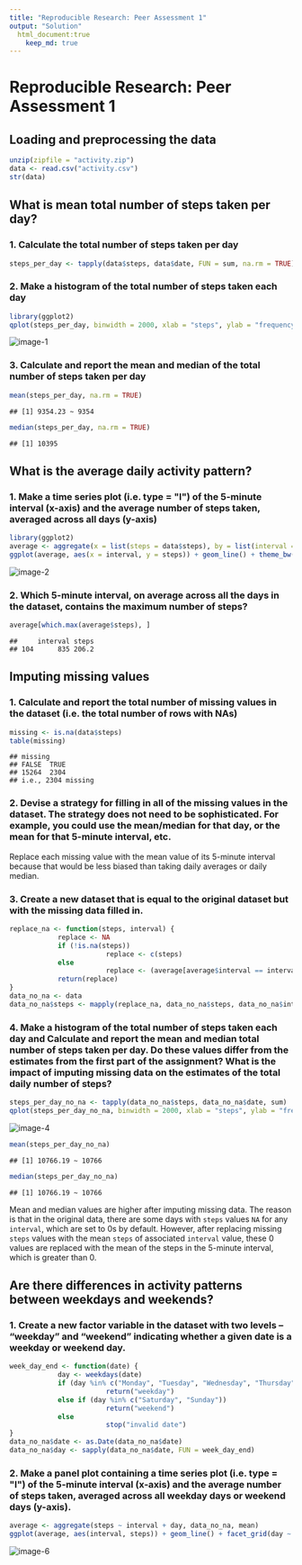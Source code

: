 ```yaml
---
title: "Reproducible Research: Peer Assessment 1"
output: "Solution"
  html_document:true
    keep_md: true
---
```


# Reproducible Research: Peer Assessment 1

## Loading and preprocessing the data

```r
unzip(zipfile = "activity.zip")
data <- read.csv("activity.csv")
str(data)
```


## What is mean total number of steps taken per day?

### 1. Calculate the total number of steps taken per day
```r
steps_per_day <- tapply(data$steps, data$date, FUN = sum, na.rm = TRUE)
```

### 2. Make a histogram of the total number of steps taken each day
```r
library(ggplot2)
qplot(steps_per_day, binwidth = 2000, xlab = "steps", ylab = "frequency", main = "Total Number Of Steps Taken Per Day") + theme_bw()
```

![image-1](http://127.0.0.1:32059/graphics/bafe2c08-bc82-48b5-a4ee-418d5b0cfcad.png) 
### 3. Calculate and report the mean and median of the total number of steps taken per day
```r
mean(steps_per_day, na.rm = TRUE)
```

```
## [1] 9354.23 ~ 9354
```

```r
median(steps_per_day, na.rm = TRUE)
```

```
## [1] 10395
```


## What is the average daily activity pattern?

### 1. Make a time series plot (i.e. type = "l") of the 5-minute interval (x-axis) and the average number of steps taken, averaged across all days (y-axis)
```r
library(ggplot2)
average <- aggregate(x = list(steps = data$steps), by = list(interval = data$interval), mean, na.rm = TRUE)
ggplot(average, aes(x = interval, y = steps)) + geom_line() + theme_bw() + xlab("5-minute interval") + ylab("average number of steps taken") + labs(title = "Average Daily Activity Pattern")
```

![image-2](http://127.0.0.1:32059/graphics/7dc25da3-a00d-4ab1-badf-365396025853.png)

### 2. Which 5-minute interval, on average across all the days in the dataset, contains the maximum number of steps?
```r
average[which.max(average$steps), ]
```

```
##     interval steps
## 104      835 206.2
```


## Imputing missing values

### 1. Calculate and report the total number of missing values in the dataset (i.e. the total number of rows with NAs)
```r
missing <- is.na(data$steps)
table(missing)
```

```
## missing
## FALSE  TRUE 
## 15264  2304
## i.e., 2304 missing
```

### 2. Devise a strategy for filling in all of the missing values in the dataset. The strategy does not need to be sophisticated. For example, you could use the mean/median for that day, or the mean for that 5-minute interval, etc.
Replace each missing value with the mean value of its 5-minute interval because that would be less biased than taking daily averages or daily median.

### 3. Create a new dataset that is equal to the original dataset but with the missing data filled in.
```r
replace_na <- function(steps, interval) {
            replace <- NA
            if (!is.na(steps)) 
                        replace <- c(steps) 
            else 
                        replace <- (average[average$interval == interval, "steps"])
            return(replace)
}
data_no_na <- data
data_no_na$steps <- mapply(replace_na, data_no_na$steps, data_no_na$interval)
```

### 4. Make a histogram of the total number of steps taken each day and Calculate and report the mean and median total number of steps taken per day. Do these values differ from the estimates from the first part of the assignment? What is the impact of imputing missing data on the estimates of the total daily number of steps?
```r
steps_per_day_no_na <- tapply(data_no_na$steps, data_no_na$date, sum)
qplot(steps_per_day_no_na, binwidth = 2000, xlab = "steps", ylab = "frequency", main = "Total Number Of Steps Taken Per Day") + theme_bw()
```

![image-4](http://127.0.0.1:32059/graphics/a3813d33-0b6b-4027-b59f-6a17c8ed8708.png) 

```r
mean(steps_per_day_no_na)
```

```
## [1] 10766.19 ~ 10766
```

```r
median(steps_per_day_no_na)
```

```
## [1] 10766.19 ~ 10766
```

Mean and median values are higher after imputing missing data. The reason is that in the original data, there are some days with `steps` values `NA` for any `interval`, which are set to 0s by default. However, after replacing missing `steps` values with the mean `steps` of associated `interval` value, these 0 values are replaced with the mean of the steps in the 5-minute interval, which is greater than 0.

## Are there differences in activity patterns between weekdays and weekends?

### 1. Create a new factor variable in the dataset with two levels – “weekday” and “weekend” indicating whether a given date is a weekday or weekend day.
```r
week_day_end <- function(date) {
            day <- weekdays(date)
            if (day %in% c("Monday", "Tuesday", "Wednesday", "Thursday", "Friday")) 
                        return("weekday") 
            else if (day %in% c("Saturday", "Sunday")) 
                        return("weekend") 
            else 
                        stop("invalid date")
}
data_no_na$date <- as.Date(data_no_na$date)
data_no_na$day <- sapply(data_no_na$date, FUN = week_day_end)
```

### 2. Make a panel plot containing a time series plot (i.e. type = "l") of the 5-minute interval (x-axis) and the average number of steps taken, averaged across all weekday days or weekend days (y-axis). 
```r
average <- aggregate(steps ~ interval + day, data_no_na, mean)
ggplot(average, aes(interval, steps)) + geom_line() + facet_grid(day ~ .) + theme_bw() + xlab("5-minute interval") + ylab("number of steps") + labs(title = "Average Weekend Weekday Activity")
```

![image-6](http://127.0.0.1:32059/graphics/e3e7f099-596e-4890-8def-ad5d8de387d7.png) 
